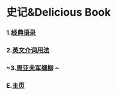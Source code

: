# 史记&Delicious Book
### 1.[经典语录](经典语录.md)
### 2.[英文介词用法](jieci.md)
### ~3.[周亚夫军细柳](周亚夫军细柳.md) ~
### E.[主页](elacor.github.io)

